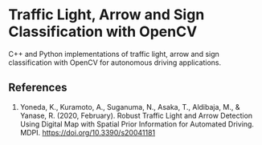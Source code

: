 # Traffic Light, Arrow and Sign Classification with OpenCV

C++ and Python implementations of traffic light, arrow and sign classification with OpenCV for autonomous driving applications.

## References

1. Yoneda, K., Kuramoto, A., Suganuma, N., Asaka, T., Aldibaja, M., & Yanase, R. (2020, February). Robust Traffic Light and Arrow Detection Using Digital Map with Spatial Prior Information for Automated Driving. MDPI. https://doi.org/10.3390/s20041181
